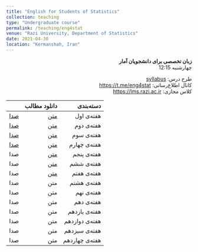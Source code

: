 ```yaml
---
title: "English for Students of Statistics"
collection: teaching
type: "Undergraduate course"
permalink: /teaching/eng4stat
venue: "Razi University, Department of Statistics"
date: 2021-04-30
location: "Kermanshah, Iran"
---
```


<p dir='rtl' align='right'><b>
  زبان تخصصی برای دانشجویان آمار
</b> <br/>
  چهارشنبه 12:15
</p>


<p dir='rtl' align='right'>
  طرح درس: <a href="../files/eng4stat/eng4statSyllabus.pdf">syllabus</a>
  <br/>
  کانال اطلاع‌رسانی: <a href="https://t.me/eng4stat">https://t.me/eng4stat</a>
  <br/>
  کلاس مجازی: <a href="https://lms.razi.ac.ir">https://lms.razi.ac.ir</a>
</p>


||    دانلود مطالب |    دسته‌بندی |
|--:|---:|---:|
| [صدا](../files/eng4stat/eng4stat1.mp3) | [متن](../files/eng4stat/eng4stat1.pdf) | هفته‌ی اول |
| [صدا](../files/eng4stat/eng4stat2.mp3) | [متن](../files/eng4stat/eng4stat2.pdf) | هفته‌ی دوم |
| [صدا](../files/eng4stat/eng4stat3.mp3) | [متن](../files/eng4stat/eng4stat3.pdf) | هفته‌ی سوم |
| [صدا](../files/eng4stat/eng4stat4.mp3) | [متن](../files/eng4stat/eng4stat4.pdf) | هفته‌ی چهارم |
| صدا | [متن](../files/eng4stat/eng4stat5.pdf) | هفته‌ی پنجم |
| صدا | [متن](../files/eng4stat/eng4stat6.pdf) | هفته‌ی ششم |
| صدا | [متن](../files/eng4stat/eng4stat7.pdf) | هفته‌ی هفتم |
| صدا | متن | هفته‌ی هشتم |
| صدا | متن | هفته‌ی نهم |
| صدا | متن | هفته‌ی دهم |
| صدا | متن | هفته‌ی یازدهم |
| صدا | متن | هفته‌ی دوازدهم |
| صدا | متن | هفته‌ی سیزدهم |
| صدا | متن | هفته‌ی چهاردهم |
